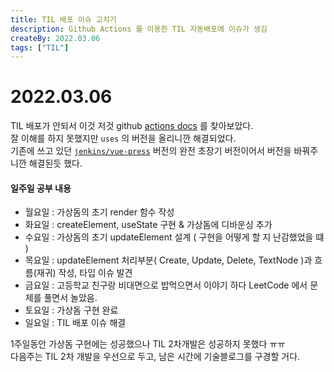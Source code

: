 ```yaml
---
title: TIL 배포 이슈 고치기
description: Github Actions 를 이용한 TIL 자동배포에 이슈가 생김
createBy: 2022.03.06
tags: ["TIL"]
---
```


# 2022.03.06

TIL 배포가 안되서 이것 저것 github [actions docs](https://docs.github.com/en/actions/learn-github-actions/understanding-github-actions) 를 찾아보았다.  
잘 이해를 하지 못했지만 `uses` 의 버전을 올리니깐 해결되었다.  
기존에 쓰고 있던 [`jenkins/vue-press`](https://github.com/marketplace/actions/vuepress-deploy) 버전의 완전 초장기 버전이어서 버전을 바꿔주니깐 해결된듯 했다.

#### 일주일 공부 내용

-   월요일 : 가상돔의 초기 render 함수 작성
-   화요일 : createElement, useState 구현 & 가상돔에 디바운싱 추가
-   수요일 : 가상돔의 초기 updateElement 설계 ( 구현을 어떻게 할 지 난감했었을 떄 )
-   목요일 : updateElement 처리부분( Create, Update, Delete, TextNode )과 흐름(재귀) 작성, 타입 이슈 발견
-   금요일 : 고등학교 친구랑 비대면으로 밥먹으면서 이야기 하다 LeetCode 에서 문제를 풀면서 놀았음.
-   토요일 : 가상돔 구현 완료
-   일요일 : TIL 배포 이슈 해결

1주일동안 가상돔 구현에는 성공했으나 TIL 2차개발은 성공하지 못했다 ㅠㅠ  
다음주는 TIL 2차 개발을 우선으로 두고, 남은 시간에 기술블로그를 구경할 거다.
